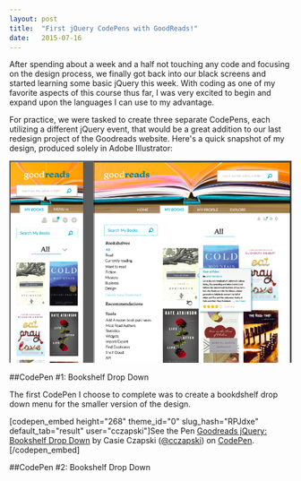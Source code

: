 ```yaml
---
layout: post
title:  "First jQuery CodePens with GoodReads!"
date:   2015-07-16
---
```


After spending about a week and a half not touching any code and focusing on the design process, we finally got back into our black screens and started learning some basic jQuery this week. With coding as one of my favorite aspects of this course thus far, I was very excited to begin and expand upon the languages I can use to my advantage.

For practice, we were tasked to create three separate CodePens, each utilizing a different jQuery event, that would be a great addition to our last redesign project of the Goodreads website. Here's a quick snapshot of my design, produced solely in Adobe Illustrator:

![snapshot of goodreads design in Adobe Illustrator](/images/blog_posts/first_jquery_codepens/goodreads_design_preview.png)

##CodePen #1: Bookshelf Drop Down

The first CodePen I choose to complete was to create a bookdshelf drop down menu for the smaller version of the design. 

[codepen_embed height="268" theme_id="0" slug_hash="RPJdxe" default_tab="result" user="cczapski"]See the Pen <a href='http://codepen.io/cczapski/pen/RPJdxe/'>Goodreads jQuery: Bookshelf Drop Down</a> by Casie Czapski (<a href='http://codepen.io/cczapski'>@cczapski</a>) on <a href='http://codepen.io'>CodePen</a>.[/codepen_embed]

##CodePen #2: Bookshelf Drop Down